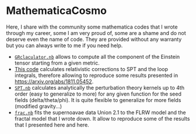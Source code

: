 # MathematicaCosmo
Here, I share with the community some mathematica codes that I wrote through my career, some I am very proud of, some are a shame and do not deserve even the name of code. They are provided without any warranty but you can always write to me if you need help.

* [`GRclaculator.nb`](https://github.com/cspotz/MathematicaCosmo/blob/main/GRclaculator.nb) allows to compute all the component of the Einstein tensor starting from a given metric.
* [This code]( https://github.com/cspotz/MathematicaCosmo/blob/main/april19_up(1).nb) calculates relativistic corrections to SPT and the loop integrals, therefore allowing to reproduce some results presented in https://arxiv.org/abs/1811.05452. 
* [`SPT.nb`](https://github.com/cspotz/MathematicaCosmo/blob/main/SPT.nb) calculates analytically the perturbation theory kernels up to 4th order (easy to generalize to more) for any given function for the seed fields (delta/theta/phi). It is quite flexible to generalize for more fields (modified gravity...)
* [`frac.nb`](https://github.com/cspotz/MathematicaCosmo/blob/main/frac.nb) fits the supernoavae data Union 2.1 to the FLRW model and the fractal model that I wrote down. It allow to reproduce some of the results that I presented here and here. 

